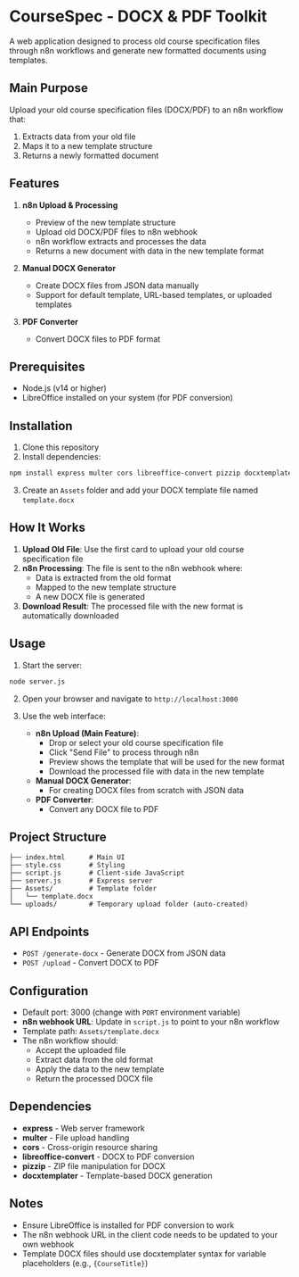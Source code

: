 # CourseSpec - DOCX & PDF Toolkit

A web application designed to process old course specification files through n8n workflows and generate new formatted documents using templates.

## Main Purpose

Upload your old course specification files (DOCX/PDF) to an n8n workflow that:
1. Extracts data from your old file
2. Maps it to a new template structure
3. Returns a newly formatted document

## Features

1. **n8n Upload & Processing** 
   - Preview of the new template structure
   - Upload old DOCX/PDF files to n8n webhook
   - n8n workflow extracts and processes the data
   - Returns a new document with data in the new template format
   

2. **Manual DOCX Generator** 
   - Create DOCX files from JSON data manually
   - Support for default template, URL-based templates, or uploaded templates

3. **PDF Converter** 
   - Convert DOCX files to PDF format

## Prerequisites

- Node.js (v14 or higher)
- LibreOffice installed on your system (for PDF conversion)

## Installation

1. Clone this repository
2. Install dependencies:
```bash
npm install express multer cors libreoffice-convert pizzip docxtemplater axios
```

3. Create an `Assets` folder and add your DOCX template file named `template.docx`

## How It Works

1. **Upload Old File**: Use the first card to upload your old course specification file
2. **n8n Processing**: The file is sent to the n8n webhook where:
   - Data is extracted from the old format
   - Mapped to the new template structure
   - A new DOCX file is generated
3. **Download Result**: The processed file with the new format is automatically downloaded

## Usage

1. Start the server:
```bash
node server.js
```

2. Open your browser and navigate to `http://localhost:3000`

3. Use the web interface:
   - **n8n Upload (Main Feature)**: 
     - Drop or select your old course specification file
     - Click "Send File" to process through n8n
     - Preview shows the template that will be used for the new format
     - Download the processed file with data in the new template
   - **Manual DOCX Generator**: 
     - For creating DOCX files from scratch with JSON data
   - **PDF Converter**: 
     - Convert any DOCX file to PDF

## Project Structure

```
├── index.html      # Main UI
├── style.css       # Styling
├── script.js       # Client-side JavaScript
├── server.js       # Express server
├── Assets/         # Template folder
│   └── template.docx
└── uploads/        # Temporary upload folder (auto-created)
```

## API Endpoints

- `POST /generate-docx` - Generate DOCX from JSON data
- `POST /upload` - Convert DOCX to PDF

## Configuration

- Default port: 3000 (change with `PORT` environment variable)
- **n8n webhook URL**: Update in `script.js` to point to your n8n workflow
- Template path: `Assets/template.docx`
- The n8n workflow should:
  - Accept the uploaded file
  - Extract data from the old format
  - Apply the data to the new template
  - Return the processed DOCX file

## Dependencies

- **express** - Web server framework
- **multer** - File upload handling
- **cors** - Cross-origin resource sharing
- **libreoffice-convert** - DOCX to PDF conversion
- **pizzip** - ZIP file manipulation for DOCX
- **docxtemplater** - Template-based DOCX generation

## Notes

- Ensure LibreOffice is installed for PDF conversion to work
- The n8n webhook URL in the client code needs to be updated to your own webhook
- Template DOCX files should use docxtemplater syntax for variable placeholders (e.g., `{CourseTitle}`)

